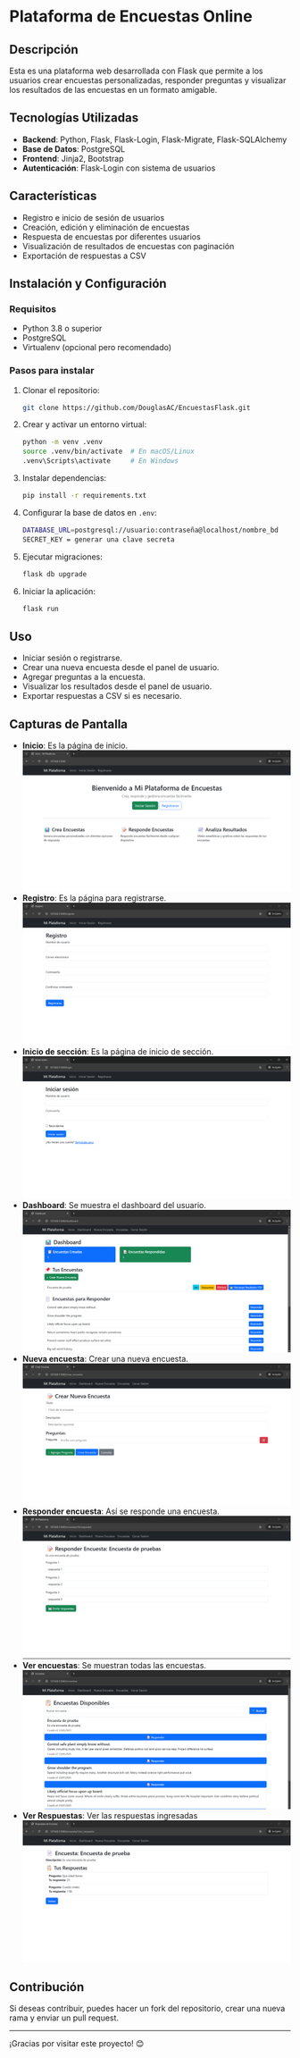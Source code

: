 # Plataforma de Encuestas Online

## Descripción
Esta es una plataforma web desarrollada con Flask que permite a los usuarios crear encuestas personalizadas, responder preguntas y visualizar los resultados de las encuestas en un formato amigable.

## Tecnologías Utilizadas
- **Backend**: Python, Flask, Flask-Login, Flask-Migrate, Flask-SQLAlchemy
- **Base de Datos**: PostgreSQL
- **Frontend**: Jinja2, Bootstrap
- **Autenticación**: Flask-Login con sistema de usuarios

## Características
- Registro e inicio de sesión de usuarios
- Creación, edición y eliminación de encuestas
- Respuesta de encuestas por diferentes usuarios
- Visualización de resultados de encuestas con paginación
- Exportación de respuestas a CSV

## Instalación y Configuración
### Requisitos
- Python 3.8 o superior
- PostgreSQL
- Virtualenv (opcional pero recomendado)

### Pasos para instalar
1. Clonar el repositorio:
   ```sh
   git clone https://github.com/DouglasAC/EncuestasFlask.git
   ```
2. Crear y activar un entorno virtual:
   ```sh
   python -m venv .venv
   source .venv/bin/activate  # En macOS/Linux
   .venv\Scripts\activate     # En Windows
   ```
3. Instalar dependencias:
   ```sh
   pip install -r requirements.txt
   ```
4. Configurar la base de datos en `.env`:
   ```sh
   DATABASE_URL=postgresql://usuario:contraseña@localhost/nombre_bd
   SECRET_KEY = generar una clave secreta
   ```
5. Ejecutar migraciones:
   ```sh
   flask db upgrade
   ```
6. Iniciar la aplicación:
   ```sh
   flask run
   ```

## Uso
- Iniciar sesión o registrarse.
- Crear una nueva encuesta desde el panel de usuario.
- Agregar preguntas a la encuesta.
- Visualizar los resultados desde el panel de usuario.
- Exportar respuestas a CSV si es necesario.

## Capturas de Pantalla

- **Inicio**: Es la página de inicio.
    ![Inicio](imgs/inicio.png) 
- **Registro**: Es la página para registrarse.
    ![Registro](imgs/registro.png) 
- **Inicio de sección**: Es la página de inicio de sección.
    ![Inicio de sección](imgs/login.png)
- **Dashboard**: Se muestra el dashboard del usuario.
    ![Dashboard](imgs/dashboard.png)
- **Nueva encuesta**: Crear una nueva encuesta.
    ![Nueva encuesta](imgs/nueva_encuesta.png)
- **Responder encuesta**: Así se responde una encuesta.
    ![Responder encuest](imgs/ingresar_respuesta.png)
- **Ver encuestas**: Se muestran todas las encuestas.
    ![Ver encuestas](imgs/Encuestas.png)
- **Ver Respuestas**: Ver las respuestas ingresadas
    ![Ver Respuestas](imgs/respuestas.png) 


## Contribución
Si deseas contribuir, puedes hacer un fork del repositorio, crear una nueva rama y enviar un pull request.

---
¡Gracias por visitar este proyecto! 😊
